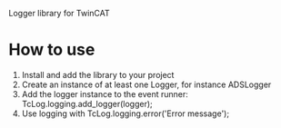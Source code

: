 Logger library for TwinCAT

How to use
==========

1. Install and add the library to your project
2. Create an instance of at least one Logger, for instance ADSLogger
3. Add the logger instance to the event runner: TcLog.logging.add_logger(logger);
4. Use logging with TcLog.logging.error('Error message');
